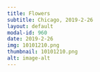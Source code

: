 ```yaml
---
title: Flowers
subtitle: Chicago, 2019-2-26
layout: default
modal-id: 960
date: 2019-2-26
img: 10101210.png
thumbnail: 10101210.png
alt: image-alt
---
```

